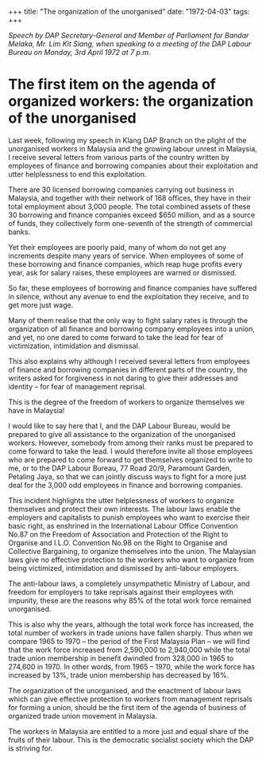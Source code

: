 +++ 
title: "The organization of the unorganised"
date: "1972-04-03"
tags:
+++

_Speech by DAP Secretary-General and Member of Parliament for Bandar Melaka, Mr. Lim Kit Siang, when speaking to a meeting of the DAP Labour Bureau on Monday, 3rd April 1972 at 7 p.m._

# The first item on the agenda of organized workers: the organization of the unorganised

Last week, following my speech in Klang DAP Branch on the plight of the unorganised workers in Malaysia and the growing labour unrest in Malaysia, I receive several letters from various parts of the country written by employees of finance and borrowing companies about their exploitation and utter helplessness to end this exploitation.</u>

There are 30 licensed borrowing companies carrying out business in Malaysia, and together with their network of 168 offices, they have in their total employment about 3,000 people. The total combined assets of these 30 borrowing and finance companies exceed $650 million, and as a source of funds, they collectively form one-seventh of the strength of commercial banks.

Yet their employees are poorly paid, many of whom do not get any increments despite many years of service. When employees of some of these borrowing and finance companies, which reap huge profits every year, ask for salary raises, these employees are warned or dismissed.

So far, these employees of borrowing and finance companies have suffered in silence, without any avenue to end the exploitation they receive, and to get more just wage.

Many of them realise that the only way to fight salary rates is through the organization of all finance and borrowing company employees into a union, and yet, no one dared to come forward to take the lead for fear of victimization, intimidation and dismissal.

This also explains why although I received several letters from employees of finance and borrowing companies in different parts of the country, the writers asked for forgiveness in not daring to give their addresses and identity – for fear of management reprisal.

This is the degree of the freedom of workers to organize themselves we have in Malaysia!

I would like to say here that I, and the DAP Labour Bureau, would be prepared to give all assistance to the organization of the unorganised workers. However, somebody from among their ranks must be prepared to come forward to take the lead. I would therefore invite all those employees who are prepared to come forward to get themselves organized to write to me, or to the DAP Labour Bureau, 77 Road 20/9, Paramount Garden, Petaling Jaya, so that we can jointly discuss ways to fight for a more just deal for the 3,000 odd employees in finance and borrowing companies.

This incident highlights the utter helplessness of workers to organize themselves and protect their own interests. The labour laws enable the employers and capitalists to punish employees who want to exercise their basic right, as enshrined in the International Labour Office Convention No.87 on the Freedom of Association and Protection of the Right to Organise and I.L.O. Convention No.98 on the Right to Organise and Collective Bargaining, to organize themselves into the union. The Malaysian laws give no effective protection to the workers who want to organize from being victimized, intimidation and dismissed by anti-labour employers. 

The anti-labour laws, a completely unsympathetic Ministry of Labour, and freedom for employers to take reprisals against their employees with impunity, these are the reasons why 85% of the total work force remained unorganised.

This is also why the years, although the total work force has increased, the total number of workers in trade unions have fallen sharply. Thus when we compare 1965 to 1970 – the period of the First Malaysia Plan – we will find that the work force increased from 2,590,000 to 2,940,000 while the total trade union membership in benefit dwindled from 328,000 in 1965 to 274,600 in 1970. In other words, from 1965 – 1970, while the work force has increased by 13%, trade union membership has decreased by 16%.

The organization of the unorganised, and the enactment of labour laws which can give effective protection to workers from management reprisals for forming a union, should be the first item of the agenda of business of organized trade union movement in Malaysia.

The workers in Malaysia are entitled to a more just and equal share of the fruits of their labour. This is the democratic socialist society which the DAP is striving for.
 
